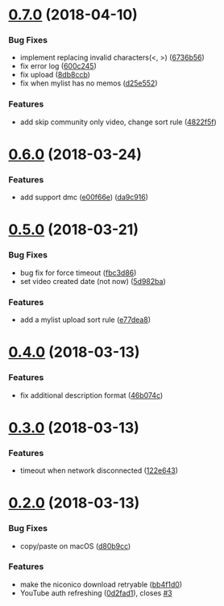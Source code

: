 <a name="0.7.0"></a>
# [0.7.0](https://github.com/progre/nico2tube/compare/0.6.0...0.7.0) (2018-04-10)


### Bug Fixes

* implement replacing invalid characters(<, >) ([6736b56](https://github.com/progre/nico2tube/commit/6736b56))
* fix error log ([600c245](https://github.com/progre/nico2tube/commit/600c245))
* fix upload ([8db8ccb](https://github.com/progre/nico2tube/commit/8db8ccb))
* fix when mylist has no memos ([d25e552](https://github.com/progre/nico2tube/commit/d25e552))


### Features

* add skip community only video, change sort rule ([4822f5f](https://github.com/progre/nico2tube/commit/4822f5f))



<a name="0.6.0"></a>
# [0.6.0](https://github.com/progre/nico2tube/compare/0.5.0...0.6.0) (2018-03-24)


### Features

* add support dmc ([e00f66e](https://github.com/progre/nico2tube/commit/e00f66e))  ([da9c916](https://github.com/progre/nico2tube/commit/da9c916))



<a name="0.5.0"></a>
# [0.5.0](https://github.com/progre/nico2tube/compare/0.4.0...0.5.0) (2018-03-21)


### Bug Fixes

* bug fix for force timeout ([fbc3d86](https://github.com/progre/nico2tube/commit/fbc3d86))
* set video created date (not now) ([5d982ba](https://github.com/progre/nico2tube/commit/5d982ba))


### Features

* add a mylist upload sort rule ([e77dea8](https://github.com/progre/nico2tube/commit/e77dea8))



<a name="0.4.0"></a>
# [0.4.0](https://github.com/progre/nico2tube/compare/0.3.0...0.4.0) (2018-03-13)


### Features

* fix additional description format ([46b074c](https://github.com/progre/nico2tube/commit/46b074c))



<a name="0.3.0"></a>
# [0.3.0](https://github.com/progre/nico2tube/compare/0.2.0...0.3.0) (2018-03-13)


### Features

* timeout when network disconnected ([122e643](https://github.com/progre/nico2tube/commit/122e643))



<a name="0.2.0"></a>
# [0.2.0](https://github.com/progre/nico2tube/compare/0.1.0...0.2.0) (2018-03-13)


### Bug Fixes

* copy/paste on macOS ([d80b9cc](https://github.com/progre/nico2tube/commit/d80b9cc))


### Features

* make the niconico download  retryable ([bb4f1d0](https://github.com/progre/nico2tube/commit/bb4f1d0))
* YouTube auth refreshing ([0d2fad1](https://github.com/progre/nico2tube/commit/0d2fad1)), closes [#3](https://github.com/progre/nico2tube/issues/3)



